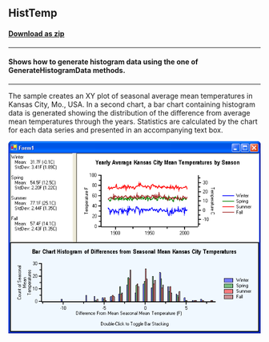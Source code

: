 ## HistTemp
#### [Download as zip](https://grapecity.github.io/DownGit/#/home?url=https://github.com/GrapeCity/ComponentOne-WinForms-Samples/tree/master/NetFramework\Charts\CS\HistTemp)
____
#### Shows how to generate histogram data using the one of GenerateHistogramData methods.
____
The sample creates an XY plot of seasonal average mean temperatures in Kansas City, Mo., USA.
In a second chart, a bar chart containing histogram data is generated showing the distribution of the difference from average mean temperatures through the years.
Statistics are calculated by the chart for each data series and presented in an accompanying text box.

![screenshot](screenshot.PNG)
